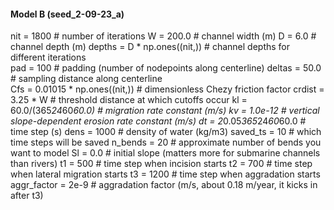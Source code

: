 #### Model B (seed_2-09-23_a)
nit = 1800                   # number of iterations
W = 200.0                    # channel width (m)
D = 6.0                      # channel depth (m)
depths = D * np.ones((nit,))  # channel depths for different iterations  
pad = 100                    # padding (number of nodepoints along centerline)
deltas = 50.0                # sampling distance along centerline           
Cfs = 0.01015 * np.ones((nit,)) # dimensionless Chezy friction factor
crdist = 3.25 * W               # threshold distance at which cutoffs occur
kl = 60.0/(365*24*60*60.0)   # migration rate constant (m/s)
kv =  1.0e-12               # vertical slope-dependent erosion rate constant (m/s)
dt = 2*0.05*365*24*60*60.0     # time step (s)
dens = 1000                  # density of water (kg/m3)
saved_ts = 10                # which time steps will be saved
n_bends = 20                # approximate number of bends you want to model
Sl = 0.0                     # initial slope (matters more for submarine channels than rivers)
t1 = 500                    # time step when incision starts
t2 = 700                    # time step when lateral migration starts
t3 = 1200                    # time step when aggradation starts
aggr_factor = 2e-9         # aggradation factor (m/s, about 0.18 m/year, it kicks in after t3)